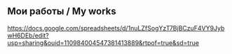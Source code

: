 ## Мои работы / My works

https://docs.google.com/spreadsheets/d/1nuLZfSogYzT7BjBCzuF4VY9JybwH6DEb/edit?usp=sharing&ouid=110984004547381413889&rtpof=true&sd=true